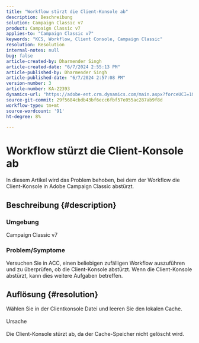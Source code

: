 ```yaml
---
title: "Workflow stürzt die Client-Konsole ab"
description: Beschreibung
solution: Campaign Classic v7
product: Campaign Classic v7
applies-to: "Campaign Classic v7"
keywords: "KCS, Workflow, Client Console, Campaign Classic"
resolution: Resolution
internal-notes: null
bug: false
article-created-by: Dharmender Singh
article-created-date: "6/7/2024 2:55:13 PM"
article-published-by: Dharmender Singh
article-published-date: "6/7/2024 2:57:08 PM"
version-number: 3
article-number: KA-22393
dynamics-url: "https://adobe-ent.crm.dynamics.com/main.aspx?forceUCI=1&pagetype=entityrecord&etn=knowledgearticle&id=6e1408ed-dd24-ef11-840a-6045bd08024d"
source-git-commit: 29f5684cbdb43bf6ecc6fbf57e055ac287ab9f8d
workflow-type: tm+mt
source-wordcount: '91'
ht-degree: 8%

---
```


# Workflow stürzt die Client-Konsole ab


In diesem Artikel wird das Problem behoben, bei dem der Workflow die Client-Konsole in Adobe Campaign Classic abstürzt.

## Beschreibung {#description}


### <b>Umgebung </b>

Campaign Classic v7

### <b>Problem/Symptome</b>

Versuchen Sie in ACC, einen beliebigen zufälligen Workflow auszuführen und zu überprüfen, ob die Client-Konsole abstürzt. Wenn die Client-Konsole abstürzt, kann dies weitere Aufgaben betreffen.






## Auflösung {#resolution}


Wählen Sie in der Clientkonsole Datei und leeren Sie den lokalen Cache.
<br><br>Ursache<br><br>
Die Client-Konsole stürzt ab, da der Cache-Speicher nicht gelöscht wird.
